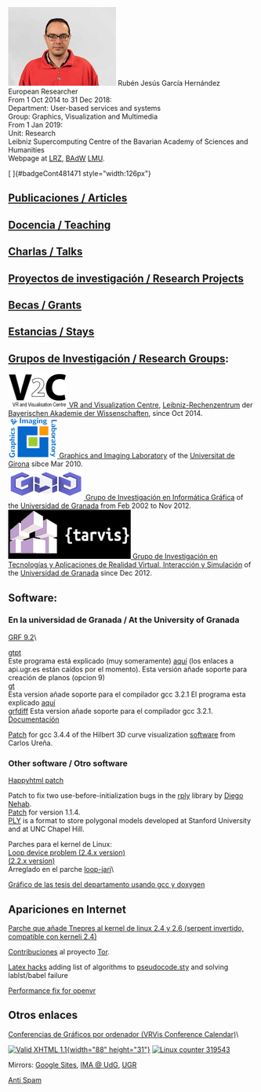 ![Fotografia](Garcia.jpg) Rubén Jesús García Hernández\
European Researcher\
From 1 Oct 2014 to 31 Dec 2018:\
Department: User-based services and systems\
Group: Graphics, Visualization and Multimedia\
From 1 Jan 2019:\
Unit: Research\
Leibniz Supercomputing Centre of the Bavarian Academy of Sciences and
Humanities\
Webpage at [LRZ](https://www.lrz.de/persons/garcia-hernandez_ruben/),
[BAdW](https://badw.de/forschungseinrichtung/mitarbeiter-forschung.html?tx_badwdb_badwperson%5Bper_id%5D=4212&tx_badwdb_badwperson%5BpartialType%5D=BADWPersonDetailsPartial&tx_badwdb_badwperson%5Baction%5D=show&tx_badwdb_badwperson%5Bcontroller%5D=BADWPerson)
[LMU](http://www.mnm-team.org/~garcia/).

[ ]{#badgeCont481471 style="width:126px"}

[Publicaciones / Articles](publicaciones)
-----------------------------------------

[Docencia / Teaching](docencia)
-------------------------------

[Charlas / Talks](charlas.html)
-------------------------------

[Proyectos de investigación / Research Projects](proyectos)
-----------------------------------------------------------

[Becas / Grants](becas)
-----------------------

[Estancias / Stays](estancias)
------------------------------

[Grupos de Investigación / Research Groups](grupo.html):
--------------------------------------------------------

[![V2C logo](Logo_V2C_sw.png) VR and Visualization
Centre](http://www.lrz.de/services/v2c_de/),
[Leibniz-Rechenzentrum](http://www.lrz.de/) der [Bayerischen Akademie
der Wissenschaften](http://www.badw.de/), since Oct 2014.\
[![GILAB logo](gilab.png) Graphics and Imaging
Laboratory](http://gilab.udg.edu/) of the [Universitat de
Girona](http://www.udg.edu) sibce Mar 2010.\
[![GIIG logo](giign-ppt.png) Grupo de Investigación en Informática
Gráfica](http://giig.ugr.es/) of the [Universidad de
Granada](http://www.ugr.es) from Feb 2002 to Nov 2012.\
[![Tarvis logo](logoTarvis.png)
Grupo de Investigación en Tecnologías y Aplicaciones de Realidad
Virtual, Interacción y Simulación](http://tarvis.ugr.es/) of the
[Universidad de Granada](http://www.ugr.es) since Dec 2012.

Software:
---------

### En la universidad de Granada / At the University of Granada

[GRF 9.2](software/grf-9.2.tar.gz)\

[gtpt](software/gtpt.tgz)\
Este programa está explicado (muy someramente)
[aquí](http://api.ugr.es/~curena/soft/grf/#2) (los enlaces a api.ugr.es
están caídos por el momento). Esta versión añade soporte para creación
de planos (opcion 9)\
[gt](software/gt-2.tar.gz)\
Esta version añade soporte para el compilador gcc 3.2.1 El programa esta
explicado [aquí](http://api.ugr.es/~curena/soft/grf/#3)\
[grfdiff](software/grfdiff.tgz) Esta version añade soporte para el
compilador gcc 3.2.1.
[Documentación](http://api.ugr.es/~curena/soft/grf/#4)

[Patch](h3d.diff) for gcc 3.4.4 of the Hilbert 3D curve visualization
[software](http://api.ugr.es/~curena/soft/h3d/) from Carlos Ureña.

### Other software / Otro software

[Happyhtml patch](happyhttp.html)

Patch to fix two use-before-initialization bugs in the
[rply](http://w3.impa.br/~diego/software/rply/) library by [Diego
Nehab](http://www.impa.br/opencms/en/pesquisa/pesquisa_pesquisadores/pesquisadores_diego_nehab/index.html).\
[Patch](rply.diff) for version 1.1.4.\
[PLY](http://www.cc.gatech.edu/projects/large_models/ply.html) is a
format to store polygonal models developed at Stanford University and at
UNC Chapel Hill.

Parches para el kernel de Linux:\
[Loop device problem (2.4.x
version)](http://www.uwsg.iu.edu/hypermail/linux/kernel/0101.3/1544.html)\
[(2.2.x
version)](http://www.uwsg.iu.edu/hypermail/linux/kernel/0012.1/1381.html)\
Arreglado en el parche
[loop-jari](http://www.kernel.org/pub/linux/kernel/people/hvr/testing/loop-jari-2.4.16.0.patch)\

[Gráfico de las tesis del departamento usando gcc y doxygen](tesisDpto)

Apariciones en Internet
-----------------------

[Parche que añade Tnepres al kernel de linux 2.4 y 2.6 (serpent
invertido, compatible con kerneli 2.4)](tnepres)

[Contribuciones](tor.html) al proyecto
[Tor](http://www.torproject.org/).

[Latex hacks](latex) adding list of algorithms to
[pseudocode.sty](http://www.math.mtu.edu/~kreher/cages/pseudocode/pseudocode.sty)
and solving lablst/babel failure

[Performance fix for
openvr](https://github.com/ValveSoftware/openvr/pull/76#issuecomment-259573700)

Otros enlaces
-------------

[Conferencias de Gráficos por ordenador (VRVis Conference
Calendar)](http://confcal.vrvis.at/index.php)\

[![Valid XHTML 1.1](w3.org/valid-xhtml11.png){width="88"
height="31"}](http://validator.w3.org/check?uri=referer) [![Linux
counter 319543](319543.png)](https://linuxcounter.net/)

Mirrors: [Google
Sites](https://sites.google.com/site/rubengarciahernandez/), [IMA @
UdG](http://ima.udg.es/~rgarcia), [UGR](http://www.ugr.es/~ruben)

[Anti Spam](http://www.auditmypc.com/freescan/antispam.html)
